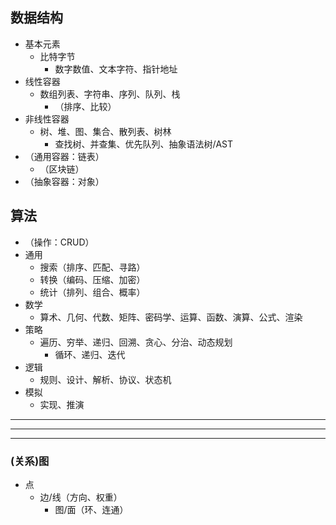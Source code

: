 ## 数据结构
  - 基本元素
    - 比特字节
      - 数字数值、文本字符、指针地址
  - 线性容器
    - 数组列表、字符串、序列、队列、栈
      - （排序、比较）
  - 非线性容器
    - 树、堆、图、集合、散列表、树林
      - 查找树、并查集、优先队列、抽象语法树/AST
  - （通用容器：链表）
    - （区块链）
  - （抽象容器：对象）
## 算法
  - （操作：CRUD）
  - 通用
    - 搜索（排序、匹配、寻路）
    - 转换（编码、压缩、加密）
    - 统计（排列、组合、概率）
  - 数学
    - 算术、几何、代数、矩阵、密码学、运算、函数、演算、公式、渲染
  - 策略
    - 遍历、穷举、递归、回溯、贪心、分治、动态规划
      - 循环、递归、迭代
  - 逻辑
    - 规则、设计、解析、协议、状态机
  - 模拟
    - 实现、推演

---
---
---
### (关系)图
- 点
  - 边/线（方向、权重）
    - 图/面（环、连通）
